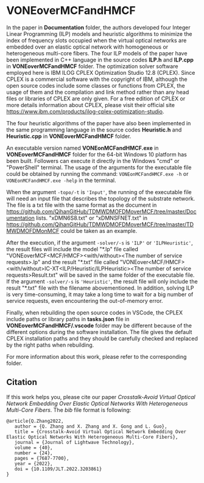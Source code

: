 # VONEoverMCFandHMCF
In the paper in **Documentation** folder, the authors developed four Integer Linear Programming (ILP) models and heuristic algorithms to minimize the index of frequency slots occupied when the virtual optical networks are embedded over an elastic optical network with homogeneous or heterogeneous multi-core fibers. The four ILP models of the paper have been implemented in C++ language in the source codes **ILP.h** and **ILP.cpp** in **VONEoverMCFandHMCF** folder. The optimization solver software employed here is IBM ILOG CPLEX Optimization Studio 12.8 (CPLEX). Since CPLEX is a commercial software with the copyright of IBM, although the open source codes include some classes or functions from CPLEX, the usage of them and the compilation and link method rather than any head files or libraries of CPLEX are only given. For a free edition of CPLEX or more details information about CPLEX, please visit their official site <https://www.ibm.com/products/ilog-cplex-optimization-studio>.

The four heuristic algorithms of the paper have also been implemented in the same programming language in the source codes **Heuristic.h** and **Heuristic.cpp** in **VONEoverMCFandHMCF** folder.

An executable version named **VONEonMCFandHMCF.exe** in **VONEoverMCFandHMCF** folder for the 64-bit Windows 10 platform has been built. Followers can execute it directly in the Windows "cmd" or "PowerShell" terminal. The usage of the arguments for the executable file could be obtained by running the command: 
`VONEonMCFandHMCF.exe -h`
or `VONEonMCFandHMCF.exe -help` in the terminal.

When the argument `-topo/-t` is `'Input'`, the running of the executable file will need an input file that describes the topology of the substrate network. The file is a txt file with the same format as the document in <https://github.com/QihanGitHub/TDMWDMOFDMoverMCF/tree/master/Documentation> lists. "xDMN6S8.txt" or "xDMNSFNET.txt" in <https://github.com/QihanGitHub/TDMWDMOFDMoverMCF/tree/master/TDMWDMOFDMonMCF> could be taken as an example.

After the execution, if the argument `-solver/-s` is `'ILP'` or `'ILPHeuristic'`, the result files will include the model "\*.lp" file called "VONEoverMCF\<MCF/HMCF\>\<with/without\>\<The number of service requests\>.lp" and the result "\*.txt" file called "VONEover\<MCF/HMCF\>\<with/without\>IC-XT\<ILP/Heuristic/ILPHeuristic\>\<The number of service requests\>Result.txt" will be saved in the same folder of the executable file. If the argument `-solver/-s` is `'Heuristic'`, the result file will only include the result "\*.txt" file with the filename abovementioned. In addition, solving ILP is very time-consuming, it may take a long time to wait for a big number of service requests, even encountering the out-of-memory error.

Finally, when rebuilding the open source codes in VSCode, the CPLEX include paths or library paths in **tasks.json** file in **VONEoverMCFandHMCF/.vscode** folder may be different because of the different options during the software installation. The file gives the default CPLEX installation paths and they should be carefully checked and replaced by the right paths when rebuilding.

For more information about this work, please refer to the corresponding folder.

## Citation
If this work helps you, please cite our paper *Crosstalk-Avoid Virtual Optical Network Embedding Over Elastic Optical Networks With Heterogeneous Multi-Core Fibers*. The *bib* file format is following:
```
@article{Q.Zhang2022,
   author = {Q. Zhang and X. Zhang and X. Gong and L. Guo},
   title = {Crosstalk-Avoid Virtual Optical Network Embedding Over Elastic Optical Networks With Heterogeneous Multi-Core Fibers},
   journal = {Journal of Lightwave Technology},
   volume = {40},
   number = {24},
   pages = {7687-7700},
   year = {2022},
   doi = {10.1109/JLT.2022.3203861}
}
```